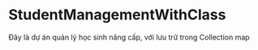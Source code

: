 # StudentManagementWithClass
Đây là dự án quản lý học sinh nâng cấp, với lưu trữ trong Collection map

